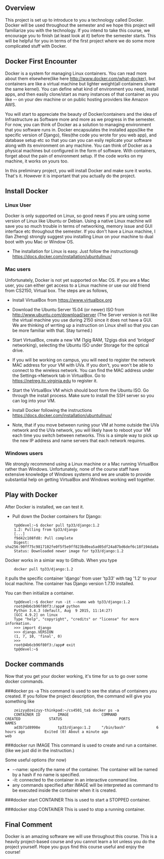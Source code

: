 Overview
--------

This project is set up to introduce to you a technology called Docker.
Docker will be used throughout the semester and we hope this project will familiarize you with the technology.
If you intend to take this course, we encourage you to finish (at least look at it) before the semester starts.
This will be helpful for you in terms of the first project where we do some more complicated stuff with Docker.

Docker First Encounter
----------------------
Docker is a system for managing Linux containers. You can read more about them elsewhere(like here http://www.docker.com/what-docker), but containers are like a virtual machine but lighter weight(all containers share the same kernel). You can define what kind of environment you need, install apps, and then easily clone/start as many instances of that container as you like -- on your dev machine or on public hosting providers like Amazon AWS.

You will start to appreciate the beauty of Docker/containers and the idea of Infrastructure as Software more and more as we progress in the semester. For now, you can think of Docker as a solution to managing environment that you software runs in. Docker encapsulates the installed apps(like the specific version of Django), files(the code you wrote for you web app), and database setup etc so that you can you can esily replicate your software along with its environment on any machine. You can think of Docker as a physical machines but configured in the form of software. With containers, forget about the pain of environment setup. If the code works on my machine, it works on yours too.

In this preliminary project, you will install Docker and make sure it works. That's it. However it is important that you actually do the project.

Install Docker
--------------
### Linux User
Docker is only supported on Linux, so good news if you are using some version of Linux like Ubuntu or Debian. Using a native Linux machine will save you so much trouble in terms of networking, memory issue and GUI interface etc throughout the semester. If you don't have a Linux machine, I (Ian Zheng) strongly suggest you installing Linux on your machine to dual boot with you Mac or Window OS.
- The installation for Linux is easy. Just follow the instructions@
  https://docs.docker.com/installation/ubuntulinux/

### Mac users
Unfortunately, Docker is not yet supported on Mac OS. If you are a Mac user, you can either get access to a Linux machine or use our old friend from CS2150, Virtual box. The steps are as follows,
- Install VirtualBox from https://www.virtualbox.org

- Download the Ubuntu Server 15.04 (or newer) ISO from
  http://www.ubuntu.com/download/server (The Server version is not like the virtual machine you use during 2150 since it does not have a GUI. We are thinking of wrrting up a instruction on Linux shell so that you can be more familiar with that. Stay turned.)

- Start VirtualBox, create a new VM (1gig RAM, 12gigs disk and 
  'bridged' networking), selecting the Ubuntu ISO under Storage for
  the optical drive.

- If you will be working on campus, you will need to register the network MAC address for your VM with UVa. If you don't, you won't be able to connect to the wireless network. You can find the MAC address under the Settings->Network tab in VirtualBox. Go to https://netreg.itc.virginia.edu to register it. 

- Start the VirtualBox VM which should boot form the Ubuntu ISO. Go
  through the install process. Make sure to install the SSH server so
  you can log into your VM. 

- Install Docker following the instructions
  https://docs.docker.com/installation/ubuntulinux/

- Note, that if you move between runing your VM at home outside the UVa network and the UVa network, you will likely have to reboot your VM each time you switch between networks. This is a simple way to pick up the new IP address and name servers that each network requires.

### Windows users
We strongly recommend using a Linux machine or a Mac running VirtualBox rather than Windows. Unfortunately, none of the course staff have extensive knowledge of Windows systems and we are unable to provide substantial help on getting VirtualBox and Windows working well together.

Play with Docker
----------------
After Docker is installed, we can test it.
- Pull down the Docker containers for Django:
```
	tp@devel:~$ docker pull tp33/django:1.2
	1.2: Pulling from tp33/django
	[...]
	f9d42c108fd8: Pull complete 
	Digest: sha256:90ff75c9817102fe0f5f5e9ff823bd0ea5ad05df24a87bd6def6c18f194da8a
	Status: Downloaded newer image for tp33/django:1.2
```
Docker works in a simiar way to Github. When you type
```
    docker pull tp33/django:1.2
```
it pulls the specific container 'django' from user 'tp33' with tag '1.2' to your local machine. The container has Django version 1.7.10 installed.

You can then initialize a container.
```
	tp@devel:~$ docker run -it --name web tp33/django:1.2
	root@4b6cb96f80f3:/app# python
	Python 3.4.3 (default, Aug  9 2015, 11:14:27) 
	[GCC 4.9.2] on linux
	Type "help", "copyright", "credits" or "license" for more information.
	>>> import django
	>>> django.VERSION
	(1, 7, 10, 'final', 0)
	>>> 
	root@4b6cb96f80f3:/app# exit
	tp@devel:~$ 
```

Docker commands
---------------
Now that you get your docker working, it's time for us to go over some docker commands.

###docker ps -a
This command is used to see the status of containers you created. If you follow the project description, the command will give you something like
```
	zeizyy@zeizyy-thinkpad:~/cs4501_ta$ docker ps -a
	CONTAINER ID        IMAGE               COMMAND                  CREATED             STATUS                          PORTS               NAMES
	ad3b71d8998e        tp33/django:1.2     "/bin/bash"              6 hours ago         Exited (0) About a minute ago                       web
```

###docker run IMAGE
This command is used to create and run a container.(like we just did in the instruction.)

Some useful options (for now)
- --name: specify the name of the container. The container will be named by a hash if no name is specified.
- -it: connected to the container in an interactive command line.
- any commands specified after IMAGE will be interpreted as command to be executed inside the container when it is created.

###docker start CONTAINER
This is used to start a STOPPED container.

###docker stop CONTAINER
This is used to stop a running container.

Final Comment
-------------
Docker is an amazing software we will use throughout this course. This is a heavily project-based course and you cannot learn a lot unless you do the project yourself. Hope you guys find this course useful and enjoy the course!
